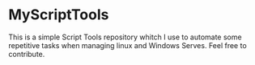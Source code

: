 # MyScriptTools
This is a simple Script Tools repository whitch I use to automate some repetitive tasks when managing linux and Windows Serves.
Feel free to contribute.
